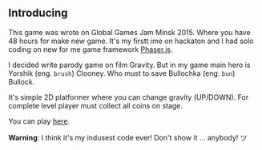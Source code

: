 ## Introducing


This game was wrote on Global Games Jam Minsk 2015. Where you have 48 hours for make new game. 
It's my firstt ime on hackaton and I had solo coding on new for me game framework [Phaser.js](https://github.com/photonstorm/phaser). 

I decided write parody game on film Gravity. But in my game main hero is Yorshik (eng. `brush`) Clooney. Who must to save Bullochka (eng. `bun`) Bullock. 

It's simple 2D platformer where you can change gravity (UP/DOWN). For complete level player must collect all coins on stage.

You can play [here](http://ar0ne.github.io/ggjm2015_gravity/Gravity/).

**Warning**: I think it's my indusest code ever! Don't show it ... anybody! ツ 

